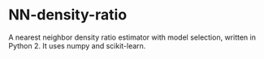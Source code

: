 # NN-density-ratio
A nearest neighbor density ratio estimator with model selection, written in Python 2. It uses numpy and scikit-learn.
